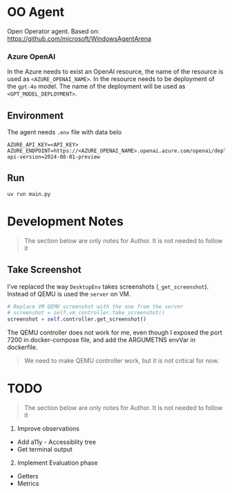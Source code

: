 # OO Agent

Open Operator agent. Based on: https://github.com/microsoft/WindowsAgentArena

### Azure OpenAI

In the Azure needs to exist an OpenAI resource, the name of the resource is used as `<AZURE_OPENAI_NAME>`. In the resource needs to be deployment of the `gpt-4o` model. The name of the deployment will be used as `<GPT_MODEL_DEPLOYMENT>`.

## Environment

The agent needs `.env` file with data belo

```
AZURE_API_KEY=<API_KEY>
AZURE_ENDPOINT=https://<AZURE_OPENAI_NAME>.openai.azure.com/openai/deployments/<GPT_MODEL_DEPLOYMENT>/chat/completions?api-version=2024-08-01-preview
```

## Run

`uv run main.py`

# Development Notes

> The section below are only notes for Author. It is not needed to follow it

## Take Screenshot

I've replaced the way `DesktopEnv` takes screenshots (`_get_screenshot`). Instead of QEMU is used the `server` on VM.

```Python
# Replace VM QEMU screenshot with the one from the server
# screenshot = self.vm_controller.take_screenshot()
screenshot = self.controller.get_screenshot()
```

The QEMU controller does not work for me, even though I exposed the port 7200 in docker-compose file, and add the ARGUMETNS envVar in dockerfile.

> We need to make QEMU controller work, but it is not critical for now.

# TODO

> The section below are only notes for Author. It is not needed to follow it

1. Improve observations

- Add a11y - Accessiblity tree
- Get terminal output

2. Implement Evaluation phase

- Getters
- Metrics
